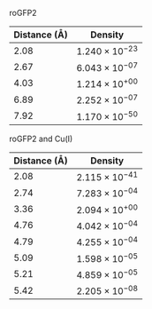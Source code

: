 roGFP2

| Distance (Å) | Density |
|-----------|-----------|
| 2.08 | $1.240 \times 10^{-23}$ |
| 2.67 | $6.043 \times 10^{-07}$ |
| 4.03 | $1.214 \times 10^{+00}$ |
| 6.89 | $2.252 \times 10^{-07}$ |
| 7.92 | $1.170 \times 10^{-50}$ |

roGFP2 and Cu(I)

| Distance (Å) | Density |
|-----------|-----------|
| 2.08 | $2.115 \times 10^{-41}$ |
| 2.74 | $7.283 \times 10^{-04}$ |
| 3.36 | $2.094 \times 10^{+00}$ |
| 4.76 | $4.042 \times 10^{-04}$ |
| 4.79 | $4.255 \times 10^{-04}$ |
| 5.09 | $1.598 \times 10^{-05}$ |
| 5.21 | $4.859 \times 10^{-05}$ |
| 5.42 | $2.205 \times 10^{-08}$ |
